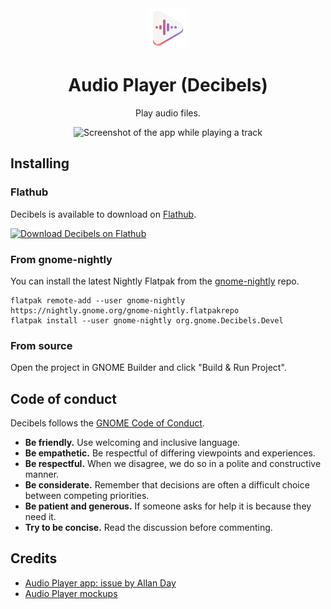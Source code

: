 <div align="center">
<img src="data/icons/hicolor/scalable/apps/org.gnome.Decibels.svg" height="64">

# Audio Player (Decibels)

Play audio files.

<picture style="max-width: 600px;">
  <source media="(prefers-color-scheme: dark)"
          srcset="https://static.gnome.org/appdata/gnome-48/decibels/playing-dark-x1.png,
                  https://static.gnome.org/appdata/gnome-48/decibels/playing-dark-x2.png 2x"/>
  <source srcset="https://static.gnome.org/appdata/gnome-48/decibels/playing-light-x1.png,
                  https://static.gnome.org/appdata/gnome-48/decibels/playing-light-x2.png 2x"/>
  <img src="https://static.gnome.org/appdata/gnome-48/decibels/playing-light-x1.png"
       alt="Screenshot of the app while playing a track">
</picture>
</div>

## Installing

### Flathub

Decibels is available to download on
[Flathub](https://flathub.org/apps/details/org.gnome.Decibels).

<a href="https://flathub.org/apps/details/org.gnome.Decibels" title="Download Decibels on Flathub">
  <picture>
    <source media="(prefers-color-scheme: dark)" srcset="https://flathub.org/api/badge?svg&locale=en&light">
    <source media="(prefers-color-scheme: light)" srcset="https://flathub.org/api/badge?svg&locale=en">
    <img alt="Download Decibels on Flathub" src="https://flathub.org/api/badge?svg&locale=en">
  </picture>
</a>

### From gnome-nightly

You can install the latest Nightly Flatpak from the [gnome-nightly] repo.

```
flatpak remote-add --user gnome-nightly https://nightly.gnome.org/gnome-nightly.flatpakrepo
flatpak install --user gnome-nightly org.gnome.Decibels.Devel
```

### From source

Open the project in GNOME Builder and click "Build & Run Project".

## Code of conduct

Decibels follows the [GNOME Code of Conduct](https://conduct.gnome.org/).

- **Be friendly.** Use welcoming and inclusive language.
- **Be empathetic.** Be respectful of differing viewpoints and experiences.
- **Be respectful.** When we disagree, we do so in a polite and constructive
  manner.
- **Be considerate.** Remember that decisions are often a difficult choice
  between competing priorities.
- **Be patient and generous.** If someone asks for help it is because they need
  it.
- **Try to be concise.** Read the discussion before commenting.

## Credits

- [Audio Player app: issue by Allan Day](https://gitlab.gnome.org/Teams/Design/app-mockups/-/issues/96)
- [Audio Player mockups](https://gitlab.gnome.org/Teams/Design/app-mockups/-/blob/master/audio-player/audio-player.png?ref_type=heads)

[gnome-nightly]: https://nightly.gnome.org
